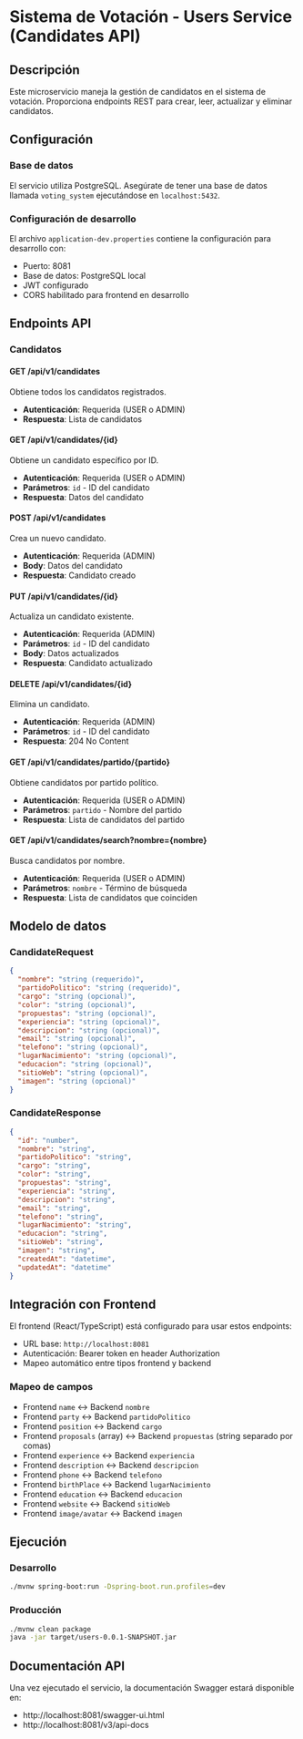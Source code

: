 # Sistema de Votación - Users Service (Candidates API)

## Descripción
Este microservicio maneja la gestión de candidatos en el sistema de votación. Proporciona endpoints REST para crear, leer, actualizar y eliminar candidatos.

## Configuración

### Base de datos
El servicio utiliza PostgreSQL. Asegúrate de tener una base de datos llamada `voting_system` ejecutándose en `localhost:5432`.

### Configuración de desarrollo
El archivo `application-dev.properties` contiene la configuración para desarrollo con:
- Puerto: 8081
- Base de datos: PostgreSQL local
- JWT configurado
- CORS habilitado para frontend en desarrollo

## Endpoints API

### Candidatos

#### GET /api/v1/candidates
Obtiene todos los candidatos registrados.
- **Autenticación**: Requerida (USER o ADMIN)
- **Respuesta**: Lista de candidatos

#### GET /api/v1/candidates/{id}
Obtiene un candidato específico por ID.
- **Autenticación**: Requerida (USER o ADMIN)
- **Parámetros**: `id` - ID del candidato
- **Respuesta**: Datos del candidato

#### POST /api/v1/candidates
Crea un nuevo candidato.
- **Autenticación**: Requerida (ADMIN)
- **Body**: Datos del candidato
- **Respuesta**: Candidato creado

#### PUT /api/v1/candidates/{id}
Actualiza un candidato existente.
- **Autenticación**: Requerida (ADMIN)
- **Parámetros**: `id` - ID del candidato
- **Body**: Datos actualizados
- **Respuesta**: Candidato actualizado

#### DELETE /api/v1/candidates/{id}
Elimina un candidato.
- **Autenticación**: Requerida (ADMIN)
- **Parámetros**: `id` - ID del candidato
- **Respuesta**: 204 No Content

#### GET /api/v1/candidates/partido/{partido}
Obtiene candidatos por partido político.
- **Autenticación**: Requerida (USER o ADMIN)
- **Parámetros**: `partido` - Nombre del partido
- **Respuesta**: Lista de candidatos del partido

#### GET /api/v1/candidates/search?nombre={nombre}
Busca candidatos por nombre.
- **Autenticación**: Requerida (USER o ADMIN)
- **Parámetros**: `nombre` - Término de búsqueda
- **Respuesta**: Lista de candidatos que coinciden

## Modelo de datos

### CandidateRequest
```json
{
  "nombre": "string (requerido)",
  "partidoPolitico": "string (requerido)",
  "cargo": "string (opcional)",
  "color": "string (opcional)",
  "propuestas": "string (opcional)",
  "experiencia": "string (opcional)",
  "descripcion": "string (opcional)",
  "email": "string (opcional)",
  "telefono": "string (opcional)",
  "lugarNacimiento": "string (opcional)",
  "educacion": "string (opcional)",
  "sitioWeb": "string (opcional)",
  "imagen": "string (opcional)"
}
```

### CandidateResponse
```json
{
  "id": "number",
  "nombre": "string",
  "partidoPolitico": "string",
  "cargo": "string",
  "color": "string",
  "propuestas": "string",
  "experiencia": "string",
  "descripcion": "string",
  "email": "string",
  "telefono": "string",
  "lugarNacimiento": "string",
  "educacion": "string",
  "sitioWeb": "string",
  "imagen": "string",
  "createdAt": "datetime",
  "updatedAt": "datetime"
}
```

## Integración con Frontend

El frontend (React/TypeScript) está configurado para usar estos endpoints:
- URL base: `http://localhost:8081`
- Autenticación: Bearer token en header Authorization
- Mapeo automático entre tipos frontend y backend

### Mapeo de campos
- Frontend `name` ↔ Backend `nombre`
- Frontend `party` ↔ Backend `partidoPolitico`  
- Frontend `position` ↔ Backend `cargo`
- Frontend `proposals` (array) ↔ Backend `propuestas` (string separado por comas)
- Frontend `experience` ↔ Backend `experiencia`
- Frontend `description` ↔ Backend `descripcion`
- Frontend `phone` ↔ Backend `telefono`
- Frontend `birthPlace` ↔ Backend `lugarNacimiento`
- Frontend `education` ↔ Backend `educacion`
- Frontend `website` ↔ Backend `sitioWeb`
- Frontend `image/avatar` ↔ Backend `imagen`

## Ejecución

### Desarrollo
```bash
./mvnw spring-boot:run -Dspring-boot.run.profiles=dev
```

### Producción
```bash
./mvnw clean package
java -jar target/users-0.0.1-SNAPSHOT.jar
```

## Documentación API
Una vez ejecutado el servicio, la documentación Swagger estará disponible en:
- http://localhost:8081/swagger-ui.html
- http://localhost:8081/v3/api-docs
